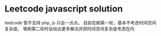 # Leetcode javascript solution
leetcode 暂不支持 php, js 只会一点点。
目前在刷第一轮，基本不考虑时间空间复杂度。 等刷第二轮时会给出更多解法并把时间空间复杂度考虑在内





